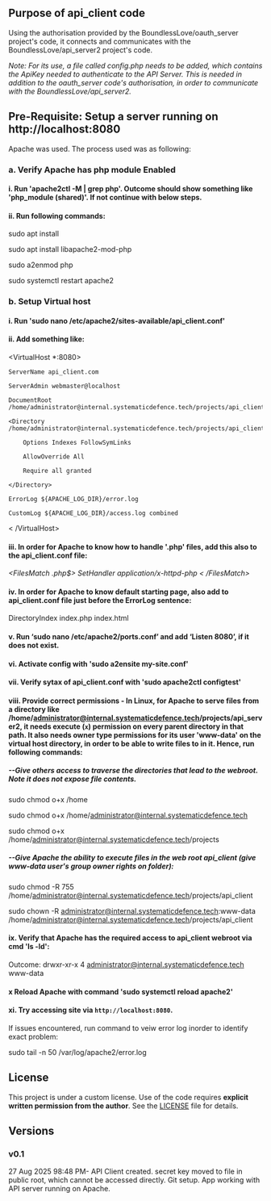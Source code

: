 ## Purpose of api_client code
Using the authorisation provided by the BoundlessLove/oauth_server project's code, it connects and communicates with the BoundlessLove/api_server2 project's code. 

*Note: For its use, a file called config.php needs to be added, which contains the ApiKey needed to authenticate to the API Server. This is needed in addition to the oauth_server code's authorisation, in order to communicate with the BoundlessLove/api_server2.*

## Pre-Requisite: Setup a server running on http://localhost:8080
Apache was used. The process used was as following:
### a. Verify Apache has php module Enabled
#### i. Run 'apache2ctl -M | grep php'. Outcome should show something like 'php_module (shared)'. If not continue with below steps.
#### ii. Run following commands:

sudo apt install

sudo apt install libapache2-mod-php

sudo a2enmod php

sudo systemctl restart apache2


### b. Setup Virtual host
#### i. Run 'sudo nano /etc/apache2/sites-available/api_client.conf'
#### ii. Add something like:
<VirtualHost *:8080>

    ServerName api_client.com
    
    ServerAdmin webmaster@localhost
    
    DocumentRoot /home/administrator@internal.systematicdefence.tech/projects/api_client
    
    <Directory /home/administrator@internal.systematicdefence.tech/projects/api_client>
    
        Options Indexes FollowSymLinks
        
        AllowOverride All
        
        Require all granted
        
    </Directory>

    ErrorLog ${APACHE_LOG_DIR}/error.log
    
    CustomLog ${APACHE_LOG_DIR}/access.log combined
    
< /VirtualHost>

#### iii. In order for Apache to know how to handle '.php' files, add this also to the api_client.conf file:

*<FilesMatch \.php$> SetHandler application/x-httpd-php < /FilesMatch>*

#### iv. In order for Apache to know default starting page, also add to api_client.conf file just before the ErrorLog sentence:
DirectoryIndex index.php index.html

#### v. Run ‘sudo nano /etc/apache2/ports.conf’ and add ‘Listen 8080’, if it does not exist.
#### vi. Activate config with 'sudo a2ensite my-site.conf'
#### vii. Verify sytax of api_client.conf with 'sudo apache2ctl configtest'
#### viii. Provide correct permissions - In Linux, for Apache to serve files from a directory like /home/administrator@internal.systematicdefence.tech/projects/api_server2, it needs **execute (`x`) permission** on **every parent directory** in that path. It also needs owner type permissions for its user 'www-data' on the virtual host directory, in order to be able to write files to in it. Hence, run following commands:
##### --Give others access to traverse the directories that lead to the webroot. Note it does not expose file contents.

sudo chmod o+x /home

sudo chmod o+x /home/administrator@internal.systematicdefence.tech

sudo chmod o+x /home/administrator@internal.systematicdefence.tech/projects

##### --Give Apache the ability to execute files in the web root api_client (give www-data user's group owner rights on folder):

sudo chmod -R 755 /home/administrator@internal.systematicdefence.tech/projects/api_client

sudo chown -R administrator@internal.systematicdefence.tech:www-data /home/administrator@internal.systematicdefence.tech/projects/api_client

#### ix. Verify that Apache has the required access to api_client webroot via cmd 'ls -ld':
Outcome: drwxr-xr-x 4 administrator@internal.systematicdefence.tech www-data

#### x Reload Apache with command 'sudo systemctl reload apache2'
#### xi. Try accessing site via `http://localhost:8080`. 
If issues encountered, run command to veiw error log inorder to identify exact problem:

sudo tail -n 50 /var/log/apache2/error.log

## License
This project is under a custom license. Use of the code requires **explicit written permission from the author**. See the [LICENSE](./LICENSE) file for details.

## Versions
### v0.1 
27 Aug 2025 98:48 PM- API Client created. secret key moved to file in public root, which cannot be accessed directly. Git setup. App working with API server running on Apache.


